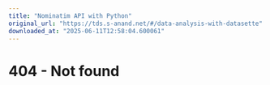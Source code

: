 ```yaml
---
title: "Nominatim API with Python"
original_url: "https://tds.s-anand.net/#/data-analysis-with-datasette"
downloaded_at: "2025-06-11T12:58:04.600061"
---
```


404 - Not found
===============
